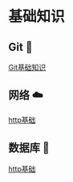 # 基础知识

## Git :hammer:

[Git基础知识](https://github.com/billreus/Konwledge/tree/master/Git)


## 网络 :cloud:

[http基础](https://github.com/billreus/Konwledge/tree/master/Http)

## 数据库 :floppy_disk:

[http基础](https://github.com/billreus/Konwledge/tree/master/MySQL)